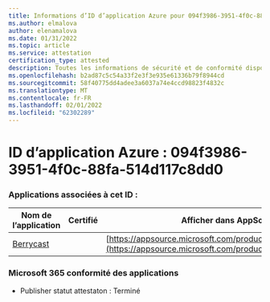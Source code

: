 ```yaml
---
title: Informations d’ID d’application Azure pour 094f3986-3951-4f0c-88fa-514d117c8dd0
ms.author: elmalova
author: elenamalova
ms.date: 01/31/2022
ms.topic: article
ms.service: attestation
certification_type: attested
description: Toutes les informations de sécurité et de conformité disponibles pour 094f3986-3951-4f0c-88fa-514d117c8dd0.
ms.openlocfilehash: b2ad87c5c54a33f2e3f3e935e61336b79f8944cd
ms.sourcegitcommit: 58f40775dd4adee3a6037a74e4ccd98823f4832c
ms.translationtype: MT
ms.contentlocale: fr-FR
ms.lasthandoff: 02/01/2022
ms.locfileid: "62302289"
---
```

# <a name="azure-app-id-094f3986-3951-4f0c-88fa-514d117c8dd0"></a>ID d’application Azure : 094f3986-3951-4f0c-88fa-514d117c8dd0


### <a name="apps-associated-with-this-id"></a>Applications associées à cet ID :
| **Nom de l’application** | **Certifié** | **Afficher dans AppSource** |
|--------------|---------------|-----------------------|
| [Berrycast](https://docs.microsoft.com/microsoft-365-app-certification/forward/WA200002798) |  | [https://appsource.microsoft.com/product/office/WA200002798](https://appsource.microsoft.com/product/office/WA200002798) |

### <a name="microsoft-365-app-compliance-status"></a>Microsoft 365 conformité des applications
- Publisher statut attestaton : Terminé
